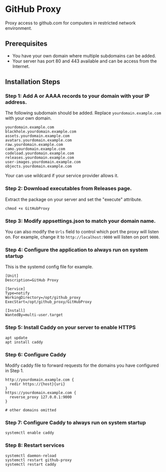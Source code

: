 # GitHub Proxy

Proxy access to github.com for computers in restricted network environment.

## Prerequisites
* You have your own domain where multiple subdomains can be added.
* Your server has port 80 and 443 available and can be access from the Internet.

## Installation Steps

### Step 1: Add A or AAAA records to your domain with your IP address.

The following subdomain should be added. Replace `yourdomain.example.com` with your own domain.
```
yourdomain.example.com
blackhole.yourdomain.example.com
assets.yourdomain.example.com
avatars.yourdomain.example.com
raw.yourdomain.example.com
camo.yourdomain.example.com
codeload.yourdomain.example.com
releases.yourdomain.example.com
user-images.yourdomain.example.com
objects.yourdomain.example.com
```
Your can use wildcard if your service provider allows it.

### Step 2: Download executables from Releases page.

Extract the package on your server and set the "execute" attribute.
```
chmod +x GitHubProxy
```

### Step 3: Modify appsettings.json to match your domain name.
You can also modify the `Urls` field to control which port the proxy will listen on. For example, change it to `http://localhost:9000` will listen on port `9000`.

### Step 4: Configure the application to always run on system startup

This is the systemd config file for example.
```
[Unit]
Description=GitHub Proxy

[Service]
Type=notify
WorkingDirectory=/opt/github_proxy
ExecStart=/opt/github_proxy/GitHubProxy

[Install]
WantedBy=multi-user.target
```

### Step 5: Install Caddy on your server to enable HTTPS

```
apt update
apt install caddy
```

### Step 6: Configure Caddy
Modify caddy file to forward requests for the domains you have configured in Step 1.
```
http://yourdomain.example.com {
  redir https://{host}{uri}
}
https://yourdomain.example.com {
  reverse_proxy 127.0.0.1:9000
}

# other domains omitted
```

### Step 7: Configure Caddy to always run on system startup
```
systemctl enable caddy
```

### Step 8: Restart services
```
systemctl daemon-reload
systemctl restart github-proxy
systemctl restart caddy
```
